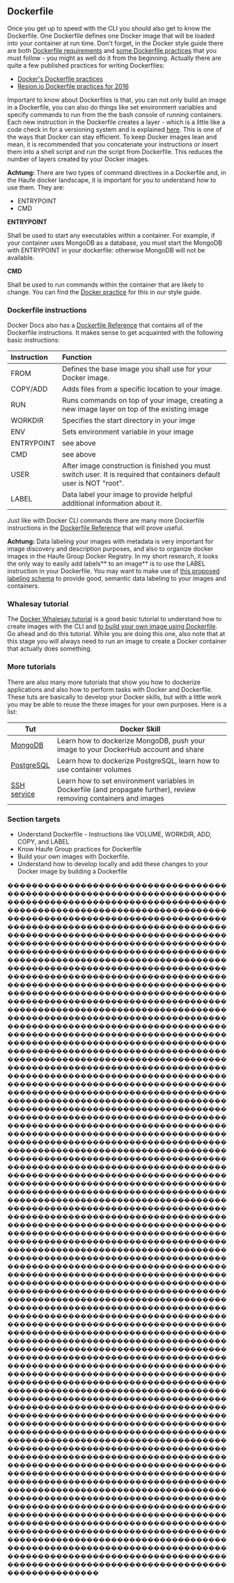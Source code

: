 ## Dockerfile

Once you get up to speed with the CLI you should also get to know the Dockerfile. One Dockerfile defines one Docker image that will be loaded into your container at run time. Don't forget, in the Docker style guide there are both [Dockerfile requirements](https://github.com/Haufe-Lexware/docker-style-guide/blob/master/Dockerfile.md) and [some Dockerfile practices](https://github.com/Haufe-Lexware/docker-style-guide/blob/master/BestPracticesDockerfile.md) that you must follow - you might as well do it from the beginning. Actually there are quite a few published practices for writing Dockerfiles:

* [Docker's Dockerfile practices](https://docs.docker.com/engine/userguide/eng-image/dockerfile_best-practices/)
* [Resion.io Dockerfile practices for 2016](https://resin.io/blog/our-dockerfile-tips-tricks/)

Important to know about Dockerfiles is that, you can not only build an image in a Dockerfile, you can also do things like set environment variables and specify commands to run from the the bash console of running containers. Each new instruction in the Dockerfile creates a layer - which is a little like a code check in for a versioning system and is explained [here](https://docs.docker.com/engine/understanding-docker/#how-does-a-docker-image-work). This is one of the ways that Docker can stay efficient. To keep Docker images lean and mean, it is recommended that you concatenate your instructions or insert them into a shell script and run the script from Dockerfile. This reduces the number of layers created by your Docker images.

**Achtung:** There are two types of command directives in a Dockerfile and, in the Haufe docker landscape, it is important for you to understand how to use them. They are:

* ENTRYPOINT
* CMD

**ENTRYPOINT**

Shall be used to start any executables within a container. For example, if your container uses MongoDB as a database, you must start the MongoDB with ENTRYPOINT in your dockerfile: otherwise MongoDB will not be available.

**CMD**

Shall be used to run commands within the container that are likely to change. You can find the [Docker practice](https://github.com/Haufe-Lexware/docker-style-guide/blob/master/BestPracticesDockerfile.md#entrypoint-vs-cmd) for this in our style guide.

### Dockerfile instructions

Docker Docs also has a [Dockerfile Reference](https://docs.docker.com/engine/reference/builder/) that contains all of the Dockerfile instructions. It makes sense to get acquainted with the following basic instructions:

| Instruction | Function |
| :--- | :--- |
| FROM | Defines the base image you shall use for your Docker image. |
| COPY/ADD | Adds files from a specific location to your image. |
| RUN | Runs commands on top of your image, creating a new image layer on top of the existing image |
| WORKDIR | Specifies the start directory in your imge |
| ENV | Sets environment variable in your image |
| ENTRYPOINT | see above |
| CMD | see above |
| USER | After image construction is finished you must switch user. It is required that containers default user is NOT "root". |
| LABEL | Data label your image to provide helpful additional information about it. |

Just like with Docker CLI commands there are many more Dockerfile instructions in the [Dockerfile Reference](https://docs.docker.com/engine/reference/builder/) that will prove useful.

**Achtung:**  Data labeling your images with metadata is very important for image discovery and description purposes, and also to organize docker images in the Haufe Group Docker Registry. In my short research, it looks the only way to easily add labels** to an image** is to use the LABEL instruction in your Dockerfile. You may want to make use of [this proposed labeling schema](http://label-schema.org/rc1) to provide  good, semantic data labeling to your images and containers.

### Whalesay tutorial

The [Docker Whalesay tutorial](https://docs.docker.com/engine/getstarted/step_three/) is a good basic tutorial to understand how to create images with the CLI and [to build your own image using Dockerfile](https://docs.docker.com/engine/getstarted/step_four/). Go ahead and do this tutorial. While you are doing this one, also note that at this stage you will always need to run an image to create a Docker container that actually does something.

### More tutorials

There are also many more tutorials that show you how to dockerize applications and also how to perform tasks with Docker and Dockerfile. These tuts are basically to develop your Docker skills, but with a little work you may be able to reuse the these images for your own purposes. Here is a list:

| Tut | Docker Skill |
| --- | --- |
| [MongoDB](https://docs.docker.com/engine/examples/mongodb/) | Learn how to dockerize MongoDB, push your image to your DockerHub account and share |
| [PostgreSQL](https://docs.docker.com/engine/examples/postgresql_service/) | Learn how to dockerize PostgreSQL, learn how to use                container volumes |
| [SSH service](https://docs.docker.com/engine/examples/running_ssh_service/) | Learn how to set environment variables in Dockerfile \(and    propagate further\), review removing containers and images |

### Section targets

* Understand Dockerfile - Instructions like VOLUME, WORKDIR, ADD, COPY, and LABEL
* Know Haufe Group practices for Dockerfile
* Build your own images with Dockerfile. 
* Understand how to develop locally and add these changes to your Docker image by building a Dockerfile

���������������������������������������������������������������������������������������������������������������������������������������������������������������������������������������������������������������������������������������������������������������������������������������������������������������������������������������������������������������������������������������������������������������������������������������������������������������������������������������������������������������������������������������������������������������������������������������������������������������������������������������������������������������������������������������������������������������������������������������������������������������������������������������������������������������������������������������������������������������������������������������������������������������������������������������������������������������������������������������������������������������������������������������������������������������������������������������������������������������������������������������������������������������������������������������������������������������������������������������������������������������������������������������������������������������������������������������������������������������������������������������������������������������������������������������������������������������������������������������������������������������������������������������������������������������������������������������������������������������������������������������������������������������������������������������������������������������������������������������������������������������������������������������������������������������������������������������������������������������������������������������������������������������������������������������������������������������������������������������������������������������������������������������������������������������������������������������������������������������������������������������������������������������������������������������������������������������������������������������������������������������������������������������������������������������������������������������������������������������������������������������������������������������������������������������������������������������������������������������������������������������������������������������������������������������������������������������������������������������������������������������������������������������������������������������������������������������������������������������������������������������������������������������������������������������������������������������������������������������������������������������������������������������������������������������������������������������������������������������������������������������������������������������������������������������������������������������������������������������������������

